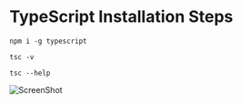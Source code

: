 # TypeScript Installation Steps 
    npm i -g typescript
    
    tsc -v 
    
    tsc --help


![ScreenShot](https://github.com/PratikPradhan987/TypeScript-StudyRefrence/assets/71559227/b513c3c0-032a-4ad2-a682-f18c0f9de04d)
